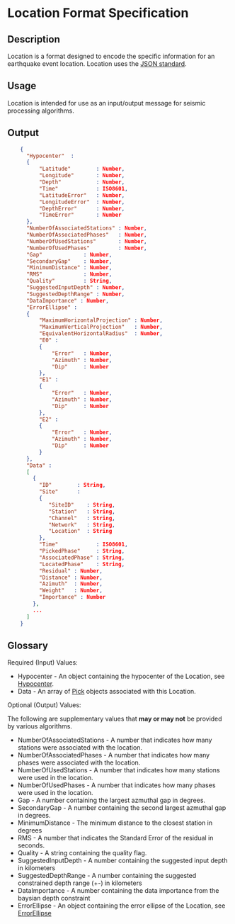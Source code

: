 # Location Format Specification

## Description

Location is a format designed to encode the specific information for an
earthquake event location.  Location uses the
[JSON standard](http://www.json.org).

## Usage
Location is intended for use as an input/output message for seismic processing
algorithms.

## Output
```json
    {
      "Hypocenter"  :
      {
          "Latitude"        : Number,
          "Longitude"       : Number,
          "Depth"           : Number,         
          "Time"            : ISO8601,
          "LatitudeError"   : Number,
          "LongitudeError"  : Number,
          "DepthError"      : Number,
          "TimeError"       : Number
      },      
      "NumberOfAssociatedStations" : Number,
      "NumberOfAssociatedPhases"   : Number,
      "NumberOfUsedStations"       : Number,
      "NumberOfUsedPhases"         : Number,   
      "Gap"             : Number,  
      "SecondaryGap"    : Number,  
      "MinimumDistance" : Number,
      "RMS"             : Number,  
      "Quality"         : String,
      "SuggestedInputDepth" : Number,
      "SuggestedDepthRange" : Number,
      "DataImportance" : Number,
      "ErrorEllipse" :
      {
          "MaximumHorizontalProjection" : Number,
          "MaximumVerticalProjection"   : Number,
          "EquivalentHorizontalRadius"  : Number,
          "E0" :
          {
              "Error"   : Number,
              "Azimuth" : Number,
              "Dip"     : Number
          },
          "E1" :
          {
              "Error"   : Number,
              "Azimuth" : Number,
              "Dip"     : Number
          },
          "E2" :
          {
              "Error"   : Number,
              "Azimuth" : Number,
              "Dip"     : Number
          }                  
      },          
      "Data" :
      [
        {
          "ID"        : String,
          "Site"      :
          {
             "SiteID"    : String,
             "Station"   : String,
             "Channel"   : String,
             "Network"   : String,
             "Location"  : String
          },
          "Time"            : ISO8601,
          "PickedPhase"     : String,
          "AssociatedPhase" : String,
          "LocatedPhase"    : String,
          "Residual" : Number,
          "Distance" : Number,
          "Azimuth"  : Number,
          "Weight"   : Number,
          "Importance" : Number
        },
        ...
      ]
    }
```

## Glossary
Required (Input) Values:
* Hypocenter - An object containing the hypocenter of the Location, see
[Hypocenter](Hypocenter.md).
* Data - An array of [Pick](Pick.md) objects associated with this Location.

Optional (Output) Values:

The following are supplementary values that **may or may not** be provided by
various algorithms.
* NumberOfAssociatedStations - A number that indicates how many stations were
associated with the location.
* NumberOfAssociatedPhases - A number that indicates how many phases were
associated with the location.
* NumberOfUsedStations - A number that indicates how many stations were
used in the location.
* NumberOfUsedPhases - A number that indicates how many phases were
used in the location.
* Gap - A number containing the largest azmuthal gap in degrees.
* SecondaryGap - A number containing the second largest azmuthal gap in degrees.
* MinimumDistance - The minimum distance to the closest station in degrees
* RMS - A number that indicates the Standard Error of the residual in seconds.
* Quality - A string containing the quality flag.
* SuggestedInputDepth - A number containing the suggested input depth in
kilometers
* SuggestedDepthRange - A number containing the suggested constrained depth
range (+\-) in kilometers
* DataImportance - A number containing the data importance from the baysian
depth constraint
* ErrorEllipse - An object containing the error ellipse of the Location, see
[ErrorEllipse](ErrorEllipse.md)
